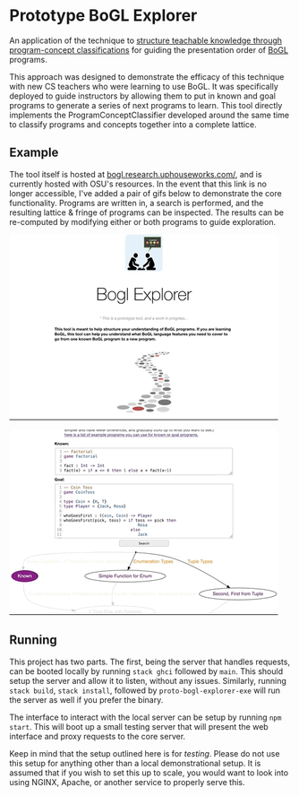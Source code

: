 # Prototype BoGL Explorer

An application of the technique to [structure teachable knowledge through program-concept classifications](https://github.com/montymxb/ProgramConceptClassifier) for guiding the presentation order of [BoGL](https://github.com/The-Code-In-Sheep-s-Clothing/bogl) programs.

This approach was designed to demonstrate the efficacy of this technique with new CS teachers who were learning to use BoGL. It was specifically deployed to guide instructors by allowing them to put in known and goal programs to generate a series of next programs to learn. This tool directly implements the ProgramConceptClassifier developed around the same time to classify programs and concepts together into a complete lattice.

## Example

The tool itself is hosted at [bogl.research.uphouseworks.com/](https://bogl.research.uphouseworks.com/), and is currently hosted with OSU's resources. In the event that this link is no longer accessible, I've added a pair of gifs below to demonstrate the core functionality. Programs are written in, a search is performed, and the resulting lattice & fringe of programs can be inspected. The results can be re-computed by modifying either or both programs to guide exploration.

![The initial state of the tool, followed by a single query](https://github.com/montymxb/proto-bogl-explorer/blob/master/g0.gif "Image demonstrating the initial state of the tool, followed by a single query")

![Subsequent query modifying the initial lattice](https://github.com/montymxb/proto-bogl-explorer/blob/master/g1.gif "Subsequent query modifying the initial lattice")

## Running

This project has two parts. The first, being the server that handles requests, can be booted locally by running `stack ghci` followed by `main`. This should setup the server and allow it to listen, without any issues. Similarly, running `stack build`, `stack install`, followed by `proto-bogl-explorer-exe` will run the server as well if you prefer the binary.

The interface to interact with the local server can be setup by running `npm start`. This will boot up a small testing server that will present the web interface and proxy requests to the core server.

Keep in mind that the setup outlined here is for *testing*. Please do not use this setup for anything other than a local demonstrational setup. It is assumed that if you wish to set this up to scale, you would want to look into using NGINX, Apache, or another service to properly serve this.
